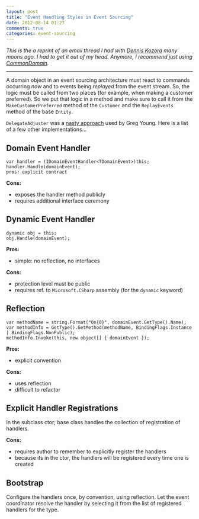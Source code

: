 ```yaml
---
layout: post
title: "Event Handling Styles in Event Sourcing"
date: 2012-08-14 01:27
comments: true
categories: event-sourcing
---
```


*This is the a reprint of an email thread I had with [Dennis Kozora][djk] many moons ago. I had to get it out of my head. Anymore, I recommend just using [CommonDomain][cd].*

----

A domain object in an event sourcing architecture must react to commands occurring *now* and to events being *replayed* from the event stream. So, the logic must be called from two places (for example, when making a customer preferred). So we put that logic in a method and make sure to call it from the `MakeCustomerPreferred` method of the `Customer` and the `ReplayEvents` method of the base `Entity`.

`DelegateAdjuster` was a [nasty approach][del] used by Greg Young. Here is a list of a few other implementations...

## Domain Event Handler

    var handler = (IDomainEventHandler<TDomainEvent>)this; 
    handler.Handle(domainEvent); 
    pros: explicit contract

**Cons:** 

* exposes the handler method publicly
* requires additional interface ceremony

## Dynamic Event Handler

    dynamic obj = this; 
    obj.Handle(domainEvent); 
    
**Pros:**

* simple: no reflection, no interfaces

**Cons:**

* protection level must be public
* requires ref. to `Microsoft.CSharp` assembly (for the `dynamic` keyword)

## Reflection

    var methodName = string.Format("On{0}", domainEvent.GetType().Name); 
    var methodInfo = GetType().GetMethod(methodName, BindingFlags.Instance | BindingFlags.NonPublic); 
    methodInfo.Invoke(this, new object[] { domainEvent }); 

**Pros:**

* explicit convention

**Cons:**

* uses reflection
* difficult to refactor

## Explicit Handler Registrations
In the subclass ctor; base class handles the collection of registration of handlers.

**Cons:**

* requires author to remember to explicitly register the handlers
* because its in the ctor, the handlers will be registered every time one is created

## Bootstrap
Configure the handlers once, by convention, using reflection. Let the event coordinator resolve the handler by selecting it from the list of registered handlers for the type.

 [djk]: https://twitter.com/#!/djkozora
 [cd]: http://nuget.org/packages/CommonDomain
 [del]: http://codebetter.com/gregyoung/2009/10/03/delegate-mapper/